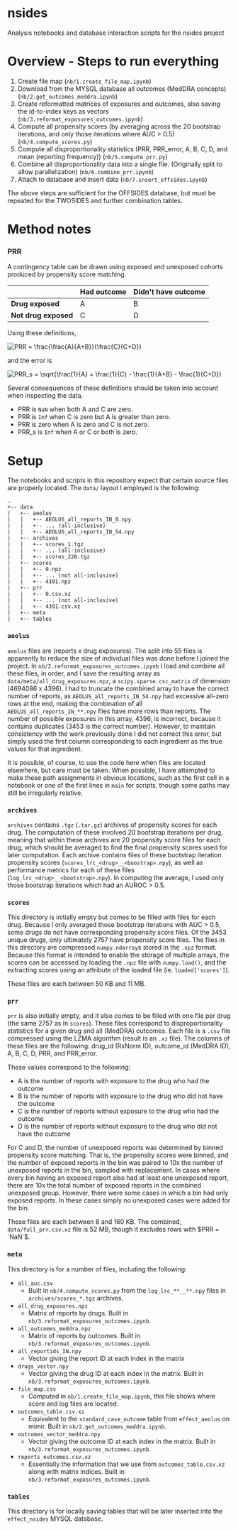 # nsides
Analysis notebooks and database interaction scripts for the nsides project

# Overview - Steps to run everything

1. Create file map (`nb/1.create_file_map.ipynb`)
2. Download from the MYSQL database all outcomes (MedDRA concepts) (`nb/2.get_outcomes_meddra.ipynb`)
3. Create reformatted matrices of exposures and outcomes, also saving the id-to-index keys as vectors (`nb/3.reformat_exposures_outcomes.ipynb`)
4. Compute all propensity scores (by averaging across the 20 bootstrap iterations, and only those iterations where AUC > 0.5) (`nb/4.compute_scores.py`)
5. Compute all disproportionality statistics (PRR, PRR_error, A, B, C, D, and mean (reporting frequency)) (`nb/5.compute_prr.py`)
6. Combine all disproportionality data into a single file. (Originally split to allow parallelization) (`nb/6.combine_prr.ipynb`)
7. Attach to database and insert data (`nb/7.insert_offsides.ipynb`)

The above steps are sufficient for the OFFSIDES database, but must be repeated for the TWOSIDES and further combination tables.

# Method notes

### PRR

A contingency table can be drawn using exposed and unexposed cohorts produced by propensity score matching.

|  | Had outcome | Didn't have outcome |
| -- | -- | -- |
| **Drug exposed** | A | B |
| **Not drug exposed** | C | D |

Using these definitions,

<img src="https://latex.codecogs.com/svg.latex?PRR&space;=&space;\frac{\frac{A}{A&plus;B}}{\frac{C}{C&plus;D}}" title="PRR = \frac{\frac{A}{A+B}}{\frac{C}{C+D}}" />

and the error is

<img src="https://latex.codecogs.com/svg.latex?PRR_s&space;=&space;\sqrt{\frac{1}{A}&space;&plus;&space;\frac{1}{C}&space;-&space;\frac{1}{A&plus;B}&space;-&space;\frac{1}{C&plus;D}}" title="PRR_s = \sqrt{\frac{1}{A} + \frac{1}{C} - \frac{1}{A+B} - \frac{1}{C+D}}" />

Several consequences of these definitions should be taken into account when inspecting the data.

* PRR is `NaN` when both A and C are zero.
* PRR is `Inf` when C is zero but A is greater than zero.
* PRR is zero when A is zero and C is not zero.
* PRR_s is `Inf` when A or C or both is zero.

# Setup

The notebooks and scripts in this repository expect that certain source files are properly located.
The `data/` layout I employed is the following:

```
.
+-- data
|   +-- aeolus
|   |   +-- AEOLUS_all_reports_IN_0.npy
|   |   +-- ... (all-inclusive)
|   |   +-- AEOLUS_all_reports_IN_54.npy
|   +-- archives
|   |   +-- scores_1.tgz
|   |   +-- ... (all-inclusive)
|   |   +-- scores_220.tgz
|   +-- scores
|   |   +-- 0.npz
|   |   +-- ... (not all-inclusive)
|   |   +-- 4391.npz
|   +-- prr
|   |   +-- 0.csv.xz
|   |   +-- ... (not all-inclusive)
|   |   +-- 4391.csv.xz
|   +-- meta
|   +-- tables
```

### `aeolus`

`aeolus` files are (reports x drug exposures).
The split into 55 files is apparently to reduce the size of individual files was done before I joined the project.
In `nb/2.reformat_exposures_outcomes.ipynb` I load and combine all these files, in order, and I save the resulting array as `data/meta/all_drug_exposures.npz`, a `scipy.sparse.csc_matrix` of dimension (4694086 x 4396).
I had to truncate the combined array to have the correct number of reports, as `AEOLUS_all_reports_IN_54.npy` had excessive all-zero rows at the end, making the combination of all `AEOLUS_all_reports_IN_**.npy` files have more rows than reports.
The number of possible exposures in this array, 4396, is incorrect, because it contains duplicates (3453 is the correct number).
However, to maintain consistency with the work previously done I did not correct this error, but simply used the first column corresponding to each ingredient as the true values for that ingredient.

It is possible, of course, to use the code here when files are located elsewhere, but care must be taken.
When possible, I have attempted to make these path assignments in obvious locations, such as the first cell in a notebook or one of the first lines in `main` for scripts, though some paths may still be irregularly relative.

### `archives`

`archives` contains `.tgz` (`.tar.gz`) archives of propensity scores for each drug.
The computation of these involved 20 bootstrap iterations per drug, meaning that within these archives are 20 propensity score files for each drug, which should be averaged to find the final propensity scores used for later computation.
Each archive contains files of these bootstrap iteration propensity scores (`scores_lrc_<drug>__<boostrap>.npy`), as well as performance metrics for each of these files (`log_lrc_<drug>__<bootstrap>.npy`).
In computing the average, I used only those bootstrap iterations which had an AUROC > 0.5.

### `scores`

This directory is initially empty but comes to be filled with files for each drug.
Because I only averaged those bootstrap iterations with AUC > 0.5, some drugs do not have corresponding propensity score files.
Of the 3453 unique drugs, only ultimately 2757 have propensity score files.
The files in this directory are compressed `numpy.ndarray`s stored in the `.npz` format.
Because this format is intended to enable the storage of multiple arrays, the scores can be accessed by loading the `.npz` file with `numpy.load()`, and the extracting scores using an attribute of the loaded file (ie. `loaded['scores']`).

These files are each between 50 KB and 11 MB.

### `prr`

`prr` is also initially empty, and it also comes to be filled with one file per drug (the same 2757 as in `scores`).
These files correspond to disproportionality statistics for a given drug and all (MedDRA) outcomes.
Each file is a `.csv` file compressed using the LZMA algorithm (result is an `.xz` file).
The columns of these files are the following: drug_id (RxNorm ID), outcome_id (MedDRA ID), A, B, C, D, PRR, and PRR_error.

These values correspond to the following:

* A is the number of reports with exposure to the drug who had the outcome
* B is the number of reports with exposure to the drug who did not have the outcome
* C is the number of reports without exposure to the drug who had the outcome
* D is the number of reports without exposure to the drug who did not have the outcome

For C and D, the number of unexposed reports was determined by binned propensity score matching.
That is, the propensity scores were binned, and the number of exposed reports in the bin was paired to 10x the number of unexposed reports in the bin, sampled with replacement.
In cases where every bin having an exposed report also had at least one unexposed report, there are 10x the total number of exposed reports in the combined unexposed group.
However, there were some cases in which a bin had only exposed reports.
In these cases simply no unexposed cases were added for the bin.

These files are each between 8 and 160 KB.
The combined, `data/full_prr.csv.xz` file is 52 MB, though it excludes rows with $PRR = `NaN`$.

### `meta`

This directory is for a number of files, including the following:

* `all_auc.csv`
    * Built in `nb/4.compute_scores.py` from the `log_lrc_**__**.npy` files in `archives/scores_*.tgz` archives.
* `all_drug_exposures.npz`
    * Matrix of reports by drugs. Built in `nb/3.reformat_exposures_outcomes.ipynb`.
* `all_outcomes_meddra.npz`
    * Matrix of reports by outcomes. Built in `nb/3.reformat_exposures_outcomes.ipynb`.
* `all_reportids_IN.npy`
    * Vector giving the report ID at each index in the matrix
* `drugs_vector.npy`
    * Vector giving the drug ID at each index in the matrix. Built in `nb/3.reformat_exposures_outcomes.ipynb`.
* `file_map.csv`
    * Computed in `nb/1.create_file_map.ipynb`, this file shows where score and log files are located.
* `outcomes_table.csv.xz`
    * Equivalent to the `standard_case_outcome` table from `effect_aeolus` on mimir. Built in `nb/2.get_outcomes_meddra.ipynb`.
* `outcomes_vector_meddra.npy`
    * Vector giving the outcome ID at each index in the matrix. Built in `nb/3.reformat_exposures_outcomes.ipynb`.
* `reports_outcomes.csv.xz`
    * Essentially the information that we use from `outcomes_table.csv.xz` along with matrix indices. Built in `nb/3.reformat_exposures_outcomes.ipynb`.

### `tables`

This directory is for locally saving tables that will be later inserted into the `effect_nsides` MYSQL database.
